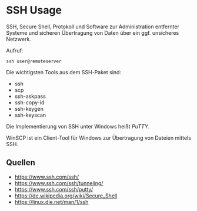 # SSH Usage

SSH, Secure Shell, Protokoll und Software zur Administration entfernter Systeme und
sicheren Übertragung von Daten über ein ggf. unsicheres Netzwerk.  

Aufruf:

    ssh user@remoteserver

Die wichtigsten Tools aus dem SSH-Paket sind:

- ssh
- scp
- ssh-askpass  
- ssh-copy-id  
- ssh-keygen
- ssh-keyscan

Die Implementierung von SSH unter Windows heißt *PuTTY*.

WinSCP ist ein Client-Tool für Windows zur Übertragung von Dateien mittels SSH.

## Quellen

- https://www.ssh.com/ssh/
- https://www.ssh.com/ssh/tunneling/
- https://www.ssh.com/ssh/putty/
- https://de.wikipedia.org/wiki/Secure_Shell
- https://linux.die.net/man/1/ssh

